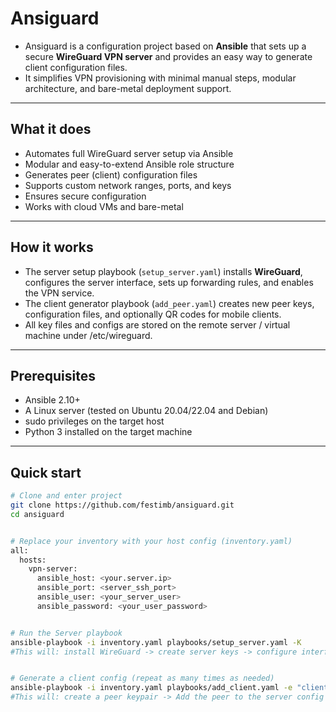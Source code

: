 # Ansiguard

* Ansiguard is a configuration project based on **Ansible** that sets up a secure **WireGuard VPN server** and provides an easy way to generate client configuration files.
* It simplifies VPN provisioning with minimal manual steps, modular architecture, and bare-metal deployment support.

---

## What it does

* Automates full WireGuard server setup via Ansible
* Modular and easy-to-extend Ansible role structure
* Generates peer (client) configuration files
* Supports custom network ranges, ports, and keys
* Ensures secure configuration
* Works with cloud VMs and bare-metal

---



## How it works

* The server setup playbook (`setup_server.yaml`) installs **WireGuard**, configures the server interface, sets up forwarding rules, and enables the VPN service.
* The client generator playbook (`add_peer.yaml`) creates new peer keys, configuration files, and optionally QR codes for mobile clients.
* All key files and configs are stored on the remote server / virtual machine under /etc/wireguard.

---



## Prerequisites

* Ansible 2.10+
* A Linux server (tested on Ubuntu 20.04/22.04 and Debian)
* sudo privileges on the target host
* Python 3 installed on the target machine

---

## Quick start

```bash
# Clone and enter project
git clone https://github.com/festimb/ansiguard.git
cd ansiguard


# Replace your inventory with your host config (inventory.yaml)
all:
  hosts:
    vpn-server:
      ansible_host: <your.server.ip>
      ansible_port: <server_ssh_port>
      ansible_user: <your_server_user>
      ansible_password: <your_user_password>


# Run the Server playbook
ansible-playbook -i inventory.yaml playbooks/setup_server.yaml -K
#This will: install WireGuard -> create server keys -> configure interface -> start and enable the Wireguard service


# Generate a client config (repeat as many times as needed)
ansible-playbook -i inventory.yaml playbooks/add_client.yaml -e "client_name=festim" -K
#This will: create a peer keypair -> Add the peer to the server config -> Generate festim.conf
```




